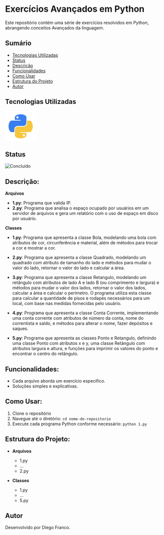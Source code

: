 # Exercícios Avançados em Python

Este repositório contém uma série de exercícios resolvidos em Python, abrangendo conceitos Avançados da linguagem.

## Sumário

- [Tecnologias Utilizadas](#tecnologias-utilizadas)
- [Status](#status)
- [Descrição](#descrição)
- [Funcionalidades](#funcionalidades)
- [Como Usar](#como-usar)
- [Estrutura do Projeto](#estrutura-do-projeto)
- [Autor](#autor)

## Tecnologias Utilizadas

<div style="display: flex; flex-direction: row;">
  <div style="margin-right: 20px; display: flex; justify-content: flex-start;">
    <img src="img/python.png" alt="Logo Python" width="100"/>
  </div>
</div>

## Status

![Concluído](http://img.shields.io/static/v1?label=STATUS&message=CONCLUIDO&color=GREEN&style=for-the-badge)

## Descrição:

**Arquivos**

- **1.py**: Programa que valida IP.
- **2.py**: Programa que analisa o espaço ocupado por usuários em um servidor de arquivos e gera um relatório com o uso de espaço em disco por usuário.

**Classes**

- **1.py**: Programa que apresenta a classe Bola, modelando uma bola com atributos de cor, circunferência e material, além de métodos para trocar a cor e mostrar a cor.

- **2.py**: Programa que apresenta a classe Quadrado, modelando um quadrado com atributo de tamanho do lado e métodos para mudar o valor do lado, retornar o valor do lado e calcular a área.

- **3.py**: Programa que apresenta a classe Retangulo, modelando um retângulo com atributos de lado A e lado B (ou comprimento e largura) e métodos para mudar o valor dos lados, retornar o valor dos lados, calcular a área e calcular o perímetro. O programa utiliza esta classe para calcular a quantidade de pisos e rodapés necessários para um local, com base nas medidas fornecidas pelo usuário.

- **4.py**: Programa que apresenta a classe Conta Corrente, implementando uma conta corrente com atributos de número da conta, nome do correntista e saldo, e métodos para alterar o nome, fazer depósitos e saques.

- **5.py**: Programa que apresenta as classes Ponto e Retangulo, definindo uma classe Ponto com atributos x e y, uma classe Retângulo com atributos largura e altura, e funções para imprimir os valores do ponto e encontrar o centro do retângulo.

## Funcionalidades:

- Cada arquivo aborda um exercício específico.
- Soluções simples e explicativas.

## Como Usar:

1. Clone o repositório
2. Navegue até o diretório: `cd nome-do-repositorio`
3. Execute cada programa Python conforme necessário: `python 1.py`

## Estrutura do Projeto:

- **Arquivos**

  - 1.py
  - ...
  - 2.py

- **Classes**

  - 1.py
  - ...
  - 5.py

## Autor

Desenvolvido por Diego Franco.
